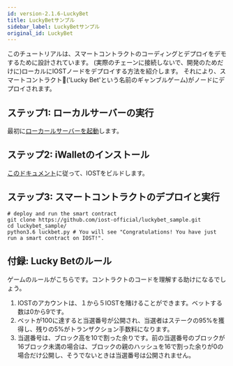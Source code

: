 ```yaml
---
id: version-2.1.6-LuckyBet
title: LuckyBetサンプル
sidebar_label: LuckyBetサンプル
original_id: LuckyBet
---
```

このチュートリアルは、スマートコントラクトのコーディングとデプロイをデモするために設計されています。
(実際のチェーンに接続しないで、開発のためだけに)ローカルにIOSTノードをデプロイする方法を紹介します。
それにより、スマートコントラクト('Lucky Bet'という名前のギャンブルゲーム)がノードにデプロイされます。

## ステップ1: ローカルサーバーの実行
最初に[ローカールサーバーを起動](4-running-iost-node/LocalServer.md)します。

## ステップ2: iWalletのインストール
[このドキュメント](4-running-iost-node/Building-IOST.md)に従って、IOSTをビルドします。

## ステップ3: スマートコントラクトのデプロイと実行
```shell
# deploy and run the smart contract
git clone https://github.com/iost-official/luckybet_sample.git
cd luckybet_sample/
python3.6 luckbet.py # You will see "Congratulations! You have just run a smart contract on IOST!".
```


## 付録: Lucky Betのルール
ゲームのルールがこちらです。コントラクトのコードを理解する助けになるでしょう。

1. IOSTのアカウントは、１から５IOSTを賭けることができます。ベットする数は0から9です。
2. ベットが100に達すると当選番号が公開され、当選者はステークの95%を獲得し、残りの5%がトランザクション手数料になります。
3. 当選番号は、ブロック高を10で割った余りです。前の当選番号のブロックが16ブロック未満の場合は、ブロックの親のハッシュを16で割った余りが0の場合だけ公開し、そうでないときは当選番号は公開されません。